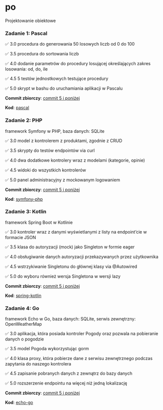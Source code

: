 # po
Projektowanie obiektowe

### Zadanie 1: Pascal

:white_check_mark: 3.0 procedura do generowania 50 losowych liczb od 0 do 100

:white_check_mark: 3.5 procedura do sortowania liczb

:white_check_mark: 4.0 dodanie parametrów do procedury losującej określających zakres losowania: od, do, ile

:white_check_mark: 4.5 5 testów jednostkowych testujące procedury

:white_check_mark: 5.0 skrypt w bashu do uruchamiania aplikacji w Pascalu

**Commit zbiorczy**: [commit 5 i poniżej](https://github.com/Elyrwag/po/commit/6f5a8c0c6bd311fd7a91456e36e021f1417ee1d7)

**Kod**: [pascal](https://github.com/Elyrwag/po/tree/main/pascal)


### Zadanie 2: PHP

framework Symfony w PHP, baza danych: SQLite

:white_check_mark: 3.0 model z kontrolerem z produktami, zgodnie z CRUD

:white_check_mark: 3.5 skrypty do testów endpointów via curl

:white_check_mark: 4.0 dwa dodatkowe kontrolery wraz z modelami (kategorie, opinie)

:white_check_mark: 4.5 widoki do wszystkich kontrolerów

:white_check_mark: 5.0 panel administracyjny z mockowanym logowaniem

**Commit zbiorczy**: [commit 5 i poniżej](https://github.com/Elyrwag/po/commit/7284992fd0e8076aec650afde55b473a3865562c)

**Kod**: [symfony-php](https://github.com/Elyrwag/po/tree/main/symfony-php)


### Zadanie 3: Kotlin

framework Spring Boot w Kotlinie

:white_check_mark: 3.0 kontroler wraz z danymi wyświetlanymi z listy na endpoint’cie w formacie JSON

:white_check_mark: 3.5 klasa do autoryzacji (mock) jako Singleton w formie eager

:white_check_mark: 4.0 obsługiwanie danych autoryzacji przekazywanych przez użytkownika

:white_check_mark: 4.5 wstrzykiwanie Singletonu do głównej klasy via @Autowired

:white_check_mark: 5.0 do wyboru również wersja Singletona w wersji lazy

**Commit zbiorczy**: [commit 5 i poniżej](https://github.com/Elyrwag/po/commit/c3ab1c1bfb263d9aa76deb0b705c8ffa1f579f5e)

**Kod**: [spring-kotlin](https://github.com/Elyrwag/po/tree/main/spring-kotlin)


### Zadanie 4: Go

framework Echo w Go, baza danych: SQLite, serwis zewnętrzny: OpenWeatherMap

:white_check_mark: 3.0 aplikacja, która posiada kontroler Pogody oraz pozwala na pobieranie danych o pogodzie

:white_check_mark: 3.5 model Pogoda wykorzystując gorm

:white_check_mark: 4.0 klasa proxy, która pobierze dane z serwisu zewnętrznego podczas zapytania do naszego kontrolera

:white_check_mark: 4.5 zapisanie pobranych danych z zewnątrz do bazy danych

:white_check_mark: 5.0 rozszerzenie endpointu na więcej niż jedną lokalizację

**Commit zbiorczy**: [commit 5 i poniżej](https://github.com/Elyrwag/po/commit/)

**Kod**: [echo-go](https://github.com/Elyrwag/po/tree/main/echo-go)

